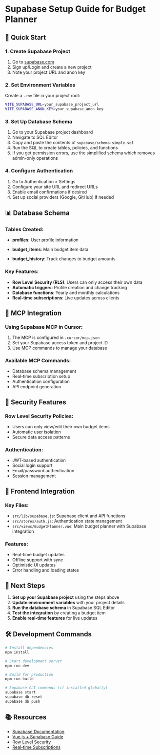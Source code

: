 # Supabase Setup Guide for Budget Planner

## 🚀 Quick Start

### 1. Create Supabase Project
1. Go to [supabase.com](https://supabase.com)
2. Sign up/Login and create a new project
3. Note your project URL and anon key

### 2. Set Environment Variables
Create a `.env` file in your project root:
```bash
VITE_SUPABASE_URL=your_supabase_project_url
VITE_SUPABASE_ANON_KEY=your_supabase_anon_key
```

### 3. Set Up Database Schema
1. Go to your Supabase project dashboard
2. Navigate to SQL Editor
3. Copy and paste the contents of `supabase/schema-simple.sql`
4. Run the SQL to create tables, policies, and functions
5. If you get permission errors, use the simplified schema which removes admin-only operations

### 4. Configure Authentication
1. Go to Authentication > Settings
2. Configure your site URL and redirect URLs
3. Enable email confirmations if desired
4. Set up social providers (Google, GitHub) if needed

## 📊 Database Schema

### Tables Created:
- **profiles**: User profile information
- **budget_items**: Main budget item data

- **budget_history**: Track changes to budget amounts

### Key Features:
- **Row Level Security (RLS)**: Users can only access their own data
- **Automatic triggers**: Profile creation and change tracking
- **Database functions**: Yearly and monthly calculations
- **Real-time subscriptions**: Live updates across clients

## 🔧 MCP Integration

### Using Supabase MCP in Cursor:
1. The MCP is configured in `.cursor/mcp.json`
2. Set your Supabase access token and project ID
3. Use MCP commands to manage your database

### Available MCP Commands:
- Database schema management
- Real-time subscription setup
- Authentication configuration
- API endpoint generation

## 🔐 Security Features

### Row Level Security Policies:
- Users can only view/edit their own budget items
- Automatic user isolation
- Secure data access patterns

### Authentication:
- JWT-based authentication
- Social login support
- Email/password authentication
- Session management

## 📱 Frontend Integration

### Key Files:
- `src/lib/supabase.js`: Supabase client and API functions
- `src/stores/auth.js`: Authentication state management
- `src/views/BudgetPlanner.vue`: Main budget planner with Supabase integration

### Features:
- Real-time budget updates
- Offline support with sync
- Optimistic UI updates
- Error handling and loading states

## 🚀 Next Steps

1. **Set up your Supabase project** using the steps above
2. **Update environment variables** with your project details
3. **Run the database schema** in Supabase SQL Editor
4. **Test the integration** by creating a budget item
5. **Enable real-time features** for live updates

## 🛠️ Development Commands

```bash
# Install dependencies
npm install

# Start development server
npm run dev

# Build for production
npm run build

# Supabase CLI commands (if installed globally)
supabase start
supabase db reset
supabase db push
```

## 📚 Resources

- [Supabase Documentation](https://supabase.com/docs)
- [Vue.js + Supabase Guide](https://supabase.com/docs/guides/getting-started/tutorials/with-vue-3)
- [Row Level Security](https://supabase.com/docs/guides/auth/row-level-security)
- [Real-time Subscriptions](https://supabase.com/docs/guides/realtime) 